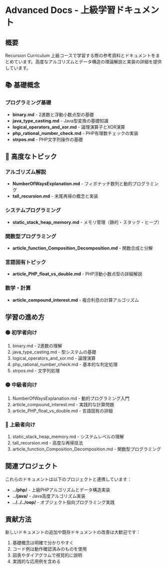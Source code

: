 # Advanced Docs - 上級学習ドキュメント

## 概要
Recursion Curriculum 上級コースで学習する際の参考資料とドキュメントをまとめています。高度なアルゴリズムとデータ構造の理論解説と実装の詳細を提供しています。

## 📚 基礎概念

### プログラミング基礎
- **binary.md** - 2進数と浮動小数点型の基礎
- **java_type_casting.md** - Java型変換の基礎知識
- **logical_operators_and_xor.md** - 論理演算子とXOR演算
- **php_rational_number_check.md** - PHP有理数チェックの実装
- **strpos.md** - PHP文字列操作の基礎

## 🎯 高度なトピック

### アルゴリズム解説
- **NumberOfWaysExplanation.md** - フィボナッチ数列と動的プログラミング
- **tall_recursion.md** - 末尾再帰の概念と実装

### システムプログラミング
- **static_stack_heap_memory.md** - メモリ管理（静的・スタック・ヒープ）

### 関数型プログラミング
- **article_function_Composition_Decomposition.md** - 関数合成と分解

### 言語固有トピック
- **article_PHP_float_vs_double.md** - PHP浮動小数点型の詳細解説

### 数学・計算
- **article_compound_interest.md** - 複合利息の計算アルゴリズム

## 学習の進め方

### 🟢 初学者向け
1. binary.md - 2進数の理解
2. java_type_casting.md - 型システムの基礎
3. logical_operators_and_xor.md - 論理演算
4. php_rational_number_check.md - 基本的な判定処理
5. strpos.md - 文字列処理

### 🟡 中級者向け
1. NumberOfWaysExplanation.md - 動的プログラミング入門
2. article_compound_interest.md - 実践的な計算問題
3. article_PHP_float_vs_double.md - 言語固有の詳細

### 🔴 上級者向け
1. static_stack_heap_memory.md - システムレベルの理解
2. tall_recursion.md - 高度な再帰技法
3. article_function_Composition_Decomposition.md - 関数型プログラミング

## 関連プロジェクト

これらのドキュメントは以下のプロジェクトと連携しています：

- **../php/** - 上級PHPアルゴリズムとデータ構造実装
- **../java/** - Java高度アルゴリズム実装
- **../../../oop/** - オブジェクト指向プログラミング実践

## 貢献方法

新しいドキュメントの追加や既存ドキュメントの改善は大歓迎です：

1. 基礎概念は明確で分かりやすく
2. コード例は動作確認済みのものを使用
3. 図表やダイアグラムで視覚的に説明
4. 実践的な応用例を含める